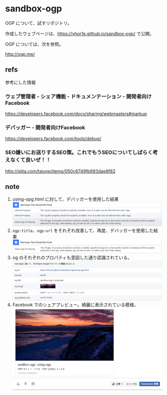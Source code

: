 # sandbox-ogp

OGP について、試すリポジトリ。

作成したウェブページは、https://yhor1e.github.io/sandbox-ogp/ で公開。

OGP については、次を参照。

http://ogp.me/

## refs

参考にした情報

### ウェブ管理者 - シェア機能 - ドキュメンテーション - 開発者向けFacebook

https://developers.facebook.com/docs/sharing/webmasters#markup

### デバッガー - 開発者向けFacebook

https://developers.facebook.com/tools/debug/

### SEO嫌いにお送りするSEO策。これでもうSEOについてしばらく考えなくて良いぜ！！

http://qiita.com/taiyop/items/050c6749fb693dae8f82


## note

1. using-opg.html に対して、デバッガーを使用した結果
![debugger1](./ogp-debugger-warning-before.png)
2. `ogp:title`、`ogp:url` をそれぞれ改善して、再度、デバッガーを使用した結果
![debugger2](./ogp-debugger-warning-after.png)
3. og のそれぞれのプロパティも意図した通り認識されている。
![debugger3](./open-graph-properties.png)
4. Facebook でのシェアプレビュー。綺麗に表示されている模様。
![debugger4](./facebook-share-preview.png)

